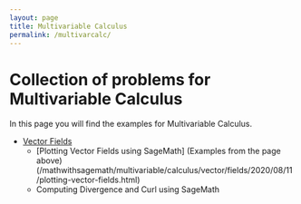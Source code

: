 ```yaml
---
layout: page
title: Multivariable Calculus
permalink: /multivarcalc/
---
```


# Collection of problems for Multivariable Calculus

In this page you will find the examples for Multivariable Calculus.

- [Vector Fields](/mathwithsagemath/multivarcalc/vectorfields/index.html)
    - [Plotting Vector Fields using SageMath] (Examples from the page above)(/mathwithsagemath/multivariable/calculus/vector/fields/2020/08/11/plotting-vector-fields.html)
    - Computing Divergence and Curl using SageMath

